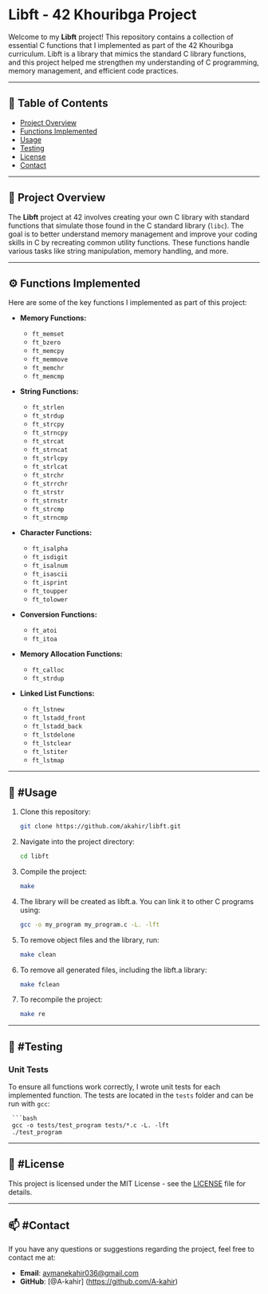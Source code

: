 # Libft - 42 Khouribga Project

Welcome to my **Libft** project! This repository contains a collection of essential C functions that I implemented as part of the 42 Khouribga curriculum. Libft is a library that mimics the standard C library functions, and this project helped me strengthen my understanding of C programming, memory management, and efficient code practices.

---

## 📝 Table of Contents
- [Project Overview](#project-overview)
- [Functions Implemented](#functions-implemented)
- [Usage](#usage)
- [Testing](#testing)
- [License](#license)
- [Contact](#contact)

---

## 📌 Project Overview

The **Libft** project at 42 involves creating your own C library with standard functions that simulate those found in the C standard library (`libc`). The goal is to better understand memory management and improve your coding skills in C by recreating common utility functions. These functions handle various tasks like string manipulation, memory handling, and more.

---

## ⚙️ Functions Implemented

Here are some of the key functions I implemented as part of this project:

- **Memory Functions:**
  - `ft_memset`
  - `ft_bzero`
  - `ft_memcpy`
  - `ft_memmove`
  - `ft_memchr`
  - `ft_memcmp`

- **String Functions:**
  - `ft_strlen`
  - `ft_strdup`
  - `ft_strcpy`
  - `ft_strncpy`
  - `ft_strcat`
  - `ft_strncat`
  - `ft_strlcpy`
  - `ft_strlcat`
  - `ft_strchr`
  - `ft_strrchr`
  - `ft_strstr`
  - `ft_strnstr`
  - `ft_strcmp`
  - `ft_strncmp`

- **Character Functions:**
  - `ft_isalpha`
  - `ft_isdigit`
  - `ft_isalnum`
  - `ft_isascii`
  - `ft_isprint`
  - `ft_toupper`
  - `ft_tolower`

- **Conversion Functions:**
  - `ft_atoi`
  - `ft_itoa`

- **Memory Allocation Functions:**
  - `ft_calloc`
  - `ft_strdup`

- **Linked List Functions:**
  - `ft_lstnew`
  - `ft_lstadd_front`
  - `ft_lstadd_back`
  - `ft_lstdelone`
  - `ft_lstclear`
  - `ft_lstiter`
  - `ft_lstmap`

---

## 🚀 #Usage

1. Clone this repository:

    ```bash
   git clone https://github.com/akahir/libft.git

2. Navigate into the project directory:

   ```bash
   cd libft
3. Compile the project:

    ```bash
    make
4. The library will be created as libft.a. You can link it to other C programs using:

   ```bash
   gcc -o my_program my_program.c -L. -lft
5. To remove object files and the library, run:

   ```bash
   make clean
6. To remove all generated files, including the libft.a library:

    ```bash
    make fclean
7. To recompile the project:

   ```bash
   make re

---

## 🧪 #Testing

### Unit Tests
To ensure all functions work correctly, I wrote unit tests for each implemented function. The tests are located in the `tests` folder and can be run with `gcc`:

     ```bash
     gcc -o tests/test_program tests/*.c -L. -lft
     ./test_program

---

## 📜 #License

This project is licensed under the MIT License - see the [LICENSE](LICENSE) file for details.

---

## 📫 #Contact

If you have any questions or suggestions regarding the project, feel free to contact me at:

- **Email**: aymanekahir036@gmail.com
- **GitHub**: [@A-kahir] (https://github.com/A-kahir)


